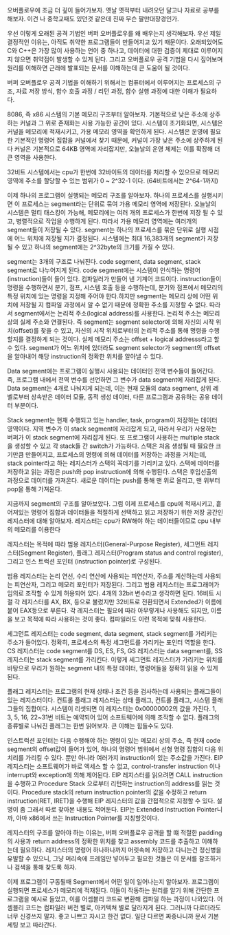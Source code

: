 오버플로우에 조금 더 깊이 들어가보자. 옛날 옛적부터 내려오던 달고나 자료로 공부를 해보자. 이건 나 중학교때도 있던것 같은데 진짜 무슨 팔만대장경인가.

우선 이렇게 오래된 공격 기법인 버퍼 오버플로우를 왜 배우는지 생각해보자. 우선 제일 결정적인 이유는, 아직도 취약한 프로그램들이 만들어지고 있기 때문이다. 오래되었어도 C와 C++은 가장 많이 사용하는 언어 중 하나고, 데이터에 대한 검증이 제대로 이루어지지 않으면 취약점이 발생할 수 있게 된다. 그리고 오버플로우 공격 기법을 다시 짚어보며 원리를 이해하면 근래에 발표되는 문서를 이해하는데 큰 도움이 될 것이다.

버퍼 오버플로우 공격 기법을 이해하기 위해서는 컴퓨터에서 이루어지는 프로세스의 구조, 자료 저장 방식, 함수 호출 과정 / 리턴 과정, 함수 실행 과정에 대한 이해가 필요하다.

8086, 즉 x86 시스템의 기본 메모리 구조부터 알아보자. 기본적으로 낮은 주소에 상주하는 커널과 그 위로 존재화는 사용 가능한 공간이 있다. 시스템이 초기화되면, 시스템은 커널을 메모리에 적재시키고, 가용 메모리 영역을 확인하게 된다. 시스템은 운영에 필요한 기본적인 명령어 집합을 커널에서 찾기 때문에, 커널이 가장 낮은 주소에 상주하게 된다 커널은 기본적으로 64KB 영역에 자리잡지만, 오늘날의 운영 체제는 이를 확장해 더 큰 영역을 사용한다.

32비트 시스템에서는 cpu가 한번에 32바이트의 데이터를 처리할 수 있으므로 메모리 영역에 주소를 할당할 수 있는 범위가 0 ~ 2^32-1 이다. (64비트에서는 2^64-1까지)

이제 하나의 프로그램이 실행되는 메모리 구조를 알아보자. 하나의 프로세스를 실행시키면 이 프로세스는 segment라는 단위로 묶여 가용 메모리 영역에 저장된다. 오늘날의 시스템은 멀티 태스킹이 가능해, 메모리에는 여러 개의 프로세스가 한번에 저장 될 수 있고, 병렬적으로 작업을 수행하게 된다. 따라서 가용 메모리 영역에는 여러개의 segment들이 저장될 수 있다. segment는 하나의 프로세스를 묶은 단위로 실행 시점에 어느 위치에 저장될 지가 결정된다. 시스템에는 최대 16,383개의 segment가 저장될 수 있고 하나의 segment에는 2^32byte의 크기를 가질 수 있다. 

segment는 3개의 구조로 나눠진다. code segment, data segment, stack segment로 나누어지게 된다.
code segment에는 시스템이 인식하는 명령어(instruction)들이 들어 있다. 컴파일러가 만들어 낸 기계어 코드이다.
instruction들이 명령을 수행하면서 분기, 점프, 시스템 호출 등을 수행하는데, 분기와 점프에서 메모리의 특정 위치에 있는 명령을 지정해 주어야 한다.하지만 segment는 메모리 상에 어떤 위치에 저장될 지 컴파일 과정에서 알 수 없기 때문에 정확한 주소를 지정할 수 없다.
따라서 segment에서는 논리적 주소(logical address)를 사용한다. 논리적 주소는 메모리 상의 실제 주소와 연결된다.  즉 segment는 segment selector에 의해 자신의 시작 위치(offset)를 찾을 수 있고, 자신의 시작 위치로부터의 논리적 주소를 통해 명령을 수행할지를 결정하게 되는 것이다. 실제 메모리 주소는 offset + logical addresss라고 할 수 있다. segment가 어느 위치에 있더라도 segment selector가 segment의 offset을 알아내어 해당 instruction의 정확한 위치를 알아낼 수 있다.

Data segment에는 프로그램이 실행시 사용되는 데이터인 전역 변수들이 들어간다. 즉, 프로그램 내에서 전역 변수를 선언하면 그 변수가 data segment에 자리잡게 된다. Data segment는 4개로 나눠지게 되는데, 이는 현재 모듈의 data segment, 상위 레벨로부터 상속받은 데이터 모듈, 동적 생성 데이터, 다른 프로그램과 공유하는 공유 데이터 부분이다.

Stack segment는 현재 수행되고 있는 handler, task, program이 저장하는 데이터 영역이다. 지역 변수가 이 stack segment에 자리잡게 되고, 따라서 우리가 사용하는 버퍼가 이 stack segment에 자리잡게 된다. 또 프로그램이 사용하는 multiple stack을 생성할 수 있고 각 stack들 간 switch가 가능하다.
스택은 처음 생성될 때 필요한 크기만큼 만들어지고, 프로세스의 명령에 의해 데이터를 저장하는 과정을 거치는데, stack pointer라고 하는 레지스터가 스택의 꼭데기를 가리키고 있다. 스택에 데이터를 저장하고 읽는 과정은 push와 pop instruction에 의해 수행된다. 
스택은 후입선출의 과정으로 데이터를 가져온다. 새로운 데이터는 push를 통해 맨 위로 올리고, 맨 위부터 pop을 통해 가져온다.

지금까지 segment의 구조를 알아보았다. 그럼 이제 프로세스를 cpu에 적재시키고, 흩어져있는 명령어 집합과 데이터들을 적절하게 선택하고 읽고 저장하기 위한 저장 공간인 레지스터에 대해 알아보자. 레지스터는 cpu가 RW해야 하는 데이터들이므로 cpu 내부의 메모리를 이용한다

레지스터는 목적에 따라 범용 레지스터(General-Purpose Register), 세그먼트 레지스터(Segment Register), 플래그 레지스터(Program status and control register), 그리고 인스 트럭션 포인터 (instruction pointer)로 구성된다.  

범용 레지스터는 논리 연선, 수리 연산에 사용되는 피연산자, 주소를 계산하는데 사용되는 피연산자, 그리고 메모리 포인터가 저장된다. 그리고 범용 레지스터는 프로그래머가 임의로 조작할 수 있게 허용되어 있다. 4개의 32bit 변수라고 생각하면 된다. 16비트 시절 각 레지스터를 AX, BX, 등으로 불렀지만 32비트로 전환되면서 Extended가 이름에 붙어 EAX등으로 부른다. 각 레지스터는 필요에 따라 아무렇게나 사용해도 되지만, 이름을 보고 목적에 따라 사용하는 것이 좋다. 컴파일러도 이런 목적에 맞춰 사용한다.

세그먼트 레지스터는 code segment, data segment, stack segment를 가리키는 주소가 들어있다. 정확히, 프로세스의 특정 세그먼트를 가리키는 포인터 역할을 한다. CS 레지스터는 code segment를 DS, ES, FS, GS 레지스터는 data segment를, SS 레지스터는 stack segment를 가리킨다. 이렇게 세그먼트 레지스터가 가리키는 위치를 바탕으로 우리가 원하는 segment 내의 특정 데이터, 명령어들을 정확히 읽을 수 있게 된다.

플래그 레지스터는 프로그램의 현재 상태나 조건 등을 검사하는데 사용되는 플래그들이 있는 레지스터이다. 컨트롤 플래그 레지스터는 상태 플래그, 컨트롤 플래그, 시스템 플래그들의 집합이다. 시스템이 리셋되면 이 레지스터는 0x00000002의 값을 가진다. 1, 3, 5, 16, 22~31번 비트는 예약되어 있어 소프트웨어에 의해 조작할 수 없다.
플래그의 종류별로 나눠진 플래그는 한번 읽어보자. 큰 이해는 힘들수도 있다.

인스트럭션 포인터는 다음 수행해야 하는 명령이 있는 메모리 상의 주소, 즉 현재 code segment의 offset값이 들어가 있어, 하나의 명령어 범위에서 선형 명령 집합의 다음 위치리를 가리킬 수 있다. 뿐만 아니라 여러가지 instruction이 있는 주소값을 가진다. EIP 레지스터는 소프트웨어가 바로 엑세스 할 수 없고, control-transfer instruction 이나 interrupt와 exception에 의해 제어된다. EIP 레지스터를 읽으려면 CALL instruction을 수행하고 Procedure Stack 으로부터 리턴하는 instruction의 address를 읽는 것이다. Procedure stack의 return instruction pointer의 값을 수정하고 return instruction(RET, IRET)을 수행해 EIP 레지스터의 값을 간접적으로 지정할 수 있다.
설명이 좀 그래서 따로 찾아본 내용도 적어둔다. EIP는 Extended Instruction Pointer니까, 아마 x86에서 쓰는 Instruction Pointer를 지칭할것이다.

레지스터의 구조를 알아야 하는 이유는, 버퍼 오버플로우 공격을 할 떄 적절한 padding의 사용과 return address의 정확한 위치를 찾고 assembly 코드를 추출하고 이해하는데 필요하다. 레지스터의 명령어 하나하나까지 머릿속에 저장하고 다니는건 정신병을 유발할 수 있으니, 그냥 머리속에 프레임만 넣어두고 필요한 것들은 이 문서를 참조하거나 검색을 통해 찾도록 하자.

이제 프로그램이 구동될때 Segment에서 어떤 일이 일어나는지 알아보자. 프로그램이 실행되면 프로세스가 메모리에 적재된다. 이들이 작동하는 원리를 알기 위해 간단한 프로그램을 예시로 들었고, 이를 어셈블리 코드로 변환해 컴파일 하는 과정이 나와있다. 어셈블리 코드는 컴파일러 버전 별로, 아키텍쳐 별로 달라지게 된다. 그러니까 다르더라도 너무 신경쓰지 말자. 좋고 나쁘고 자시고 한건 없다. 일단 다르면 짜증나니까 문서 기본세팅 보고 따라간다.
